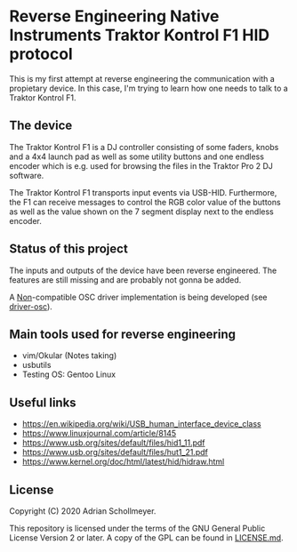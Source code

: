 # Reverse Engineering Native Instruments Traktor Kontrol F1 HID protocol

This is my first attempt at reverse engineering the communication with a propietary device.
In this case, I'm trying to learn how one needs to talk to a Traktor Kontrol F1.

## The device
The Traktor Kontrol F1 is a DJ controller consisting of some faders, knobs and
a 4x4 launch pad as well as some utility buttons and one endless encoder which
is e.g. used for browsing the files in the Traktor Pro 2 DJ software.

The Traktor Kontrol F1 transports input events via USB-HID.  Furthermore, the
F1 can receive messages to control the RGB color value of the buttons as well
as the value shown on the 7 segment display next to the endless encoder.

## Status of this project

The inputs and outputs of the device have been reverse engineered.
The features are still missing and are probably not gonna be added.

A [Non](https://non.tuxfamily.org)-compatible OSC driver implementation is being developed (see [driver-osc](driver-osc/README.md)).

## Main tools used for reverse engineering
  * vim/Okular (Notes taking)
  * usbutils
  * Testing OS: Gentoo Linux

## Useful links
  * https://en.wikipedia.org/wiki/USB_human_interface_device_class
  * https://www.linuxjournal.com/article/8145
  * https://www.usb.org/sites/default/files/hid1_11.pdf
  * https://www.usb.org/sites/default/files/hut1_21.pdf
  * https://www.kernel.org/doc/html/latest/hid/hidraw.html

## License

Copyright (C) 2020 Adrian Schollmeyer.

This repository is licensed under the terms of the GNU General Public License Version 2 or later.
A copy of the GPL can be found in [LICENSE.md](LICENSE.md).
